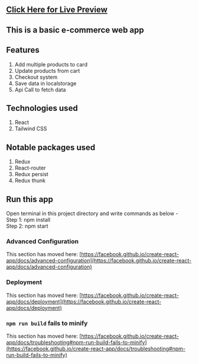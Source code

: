 <h2><a href="https://ecom-react-app-akib.netlify.app/">Click Here for Live Preview</a></h2>

## This is a basic e-commerce web app

## Features
1. Add multiple products to card
2. Update products from cart
3. Checkout system
4. Save data in localstorage
5. Api Call to fetch data

## Technologies used
1. React
2. Tailwind CSS

## Notable packages used
1. Redux
2. React-router
3. Redux persist
4. Redux thunk

## Run this app
Open terminal in this project directory and write commands as below -  
Step 1: npm install <br>
Step 2: npm start

### Advanced Configuration

This section has moved here: [https://facebook.github.io/create-react-app/docs/advanced-configuration](https://facebook.github.io/create-react-app/docs/advanced-configuration)

### Deployment

This section has moved here: [https://facebook.github.io/create-react-app/docs/deployment](https://facebook.github.io/create-react-app/docs/deployment)

### `npm run build` fails to minify

This section has moved here: [https://facebook.github.io/create-react-app/docs/troubleshooting#npm-run-build-fails-to-minify](https://facebook.github.io/create-react-app/docs/troubleshooting#npm-run-build-fails-to-minify)
